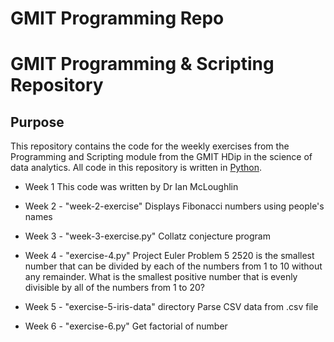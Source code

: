 GMIT Programming Repo
======

# GMIT Programming & Scripting Repository

## Purpose

This repository contains the code for the weekly exercises from the Programming and Scripting module from the GMIT HDip in the science of data analytics. 
All code in this repository is written in [Python](http://python.org).



* Week 1
This code was written by Dr Ian McLoughlin

* Week 2 - "week-2-exercise"
Displays Fibonacci numbers using people's names

* Week 3 - "week-3-exercise.py"
Collatz conjecture program

* Week 4 - "exercise-4.py"
Project Euler Problem 5
2520 is the smallest number that can be divided by each of the numbers from 1 to 10 without any remainder.
What is the smallest positive number that is evenly divisible by all of the numbers from 1 to 20?

* Week 5 - "exercise-5-iris-data" directory
Parse CSV data from .csv file

* Week 6 - "exercise-6.py"
Get factorial of number
